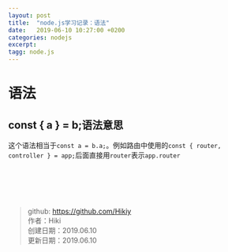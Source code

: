 ```yaml
---
layout: post
title:  "node.js学习记录：语法"
date:   2019-06-10 10:27:00 +0200
categories: nodejs
excerpt:
tagg: node.js
---
```


# 语法

## const { a } = b;语法意思
这个语法相当于`const a = b.a;`。例如路由中使用的`const { router, controller } = app;`后面直接用`router`表示`app.router`

<br /><br /><br /><br />
> github: https://github.com/Hikiy  
> 作者：Hiki  
> 创建日期：2019.06.10  
> 更新日期：2019.06.10
